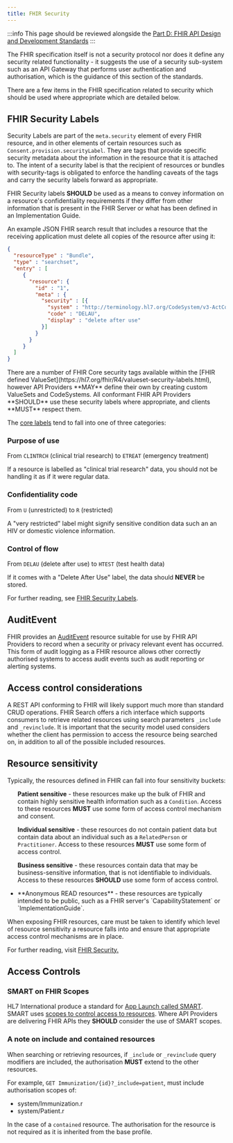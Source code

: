 ```yaml
---
title: FHIR Security
---
```



:::info
This page should be reviewed alongside the [Part D: FHIR API Design and Development Standards](../fhir-api-standard/index.md)
:::

The FHIR specification itself is not a security protocol nor does it define any security related functionality - it suggests the use of a security sub-system such as an API Gateway that performs user authentication and authorisation, which is the guidance of this section of the standards.

There are a few items in the FHIR specification related to security which should be used where appropriate which are detailed below.

## FHIR Security Labels

Security Labels are part of the `meta.security` element of every FHIR resource, and in other elements of certain resources such as `Consent.provision.securityLabel`. They are tags that provide specific security metadata about the information in the resource that it is attached to. The intent of a security label is that the recipient of resources or bundles with security-tags is obligated to enforce the handling caveats of the tags and carry the security labels forward as appropriate.

<ApiStandard id="HNZAS_SHOULD_USE_FHIR_SECURITY_LABELS" type="SHOULD" toolTip="FHIR Security labels SHOULD be used to convey information on a resource's confidentiality requirements where necessary.">FHIR Security labels **SHOULD** be used as a means to convey information on a resource's confidentiality requirements if they differ from other information that is present in the FHIR Server or what has been defined in an Implementation Guide.</ApiStandard>

An example JSON FHIR search result that includes a resource that the receiving application must delete all copies of the resource after using it:

```json
{
  "resourceType" : "Bundle",
  "type" : "searchset",
  "entry" : [
     {
       "resource": {
         "id" : "1",
         "meta" : {
           "security" : [{
             "system" : "http://terminology.hl7.org/CodeSystem/v3-ActCode",
             "code" : "DELAU",
             "display" : "delete after use"
           }]
         }
       }
     }
  ]
}

```

<p><ApiStandard id="HNZAS_MAY_DEFINE_CUSTOM_SECURITY_TAGS" type="MAY" toolTip="API Providers MAY define their own security tags by creating custom ValueSets and CodeSystems if needed." wrapper='span'>There are a number of FHIR Core security tags available within the [FHIR defined ValueSet](https://hl7.org/fhir/R4/valueset-security-labels.html), however API Providers **MAY** define their own by creating custom ValueSets and CodeSystems.</ApiStandard> <ApiStandard id="HNZAS_SHOULD_USE_SECURITY_LABELS" type="SHOULD" toolTip="All conformant FHIR API Providers SHOULD use these security labels where appropriate." wrapper='span'>All conformant FHIR API Providers **SHOULD** use these security labels where appropriate, </ApiStandard> <ApiStandard id="HNZAS_MUST_RESPECT_SECURITY_LABELS" type="MUST" toolTip="Clients MUST respect the security labels used by FHIR API Providers." wrapper='span'> and clients **MUST** respect them.</ApiStandard></p>

The [core labels](https://hl7.org/fhir/R4/valueset-security-labels.html) tend to fall into one of three categories:

### Purpose of use

From `CLINTRCH` (clinical trial research) to `ETREAT` (emergency treatment)

If a resource is labelled as "clinical trial research" data, you should not be handling it as if it were regular data.

### Confidentiality code

From `U` (unrestricted) to `R` (restricted)

A "very restricted" label might signify sensitive condition data such an an HIV or domestic violence information.

### Control of flow

From `DELAU` (delete after use) to `HTEST` (test health data)

If it comes with a "Delete After Use" label, the data should **NEVER** be stored.

For further reading, see [FHIR Security Labels](https://build.fhir.org/security-labels.html).

## AuditEvent

FHIR provides an [AuditEvent](https://build.fhir.org/auditevent.html) resource suitable for use by FHIR API Providers to record when a security or privacy relevant event has occurred. This form of audit logging as a FHIR resource allows other correctly authorised systems to access audit events such as audit reporting or alerting systems.

## Access control considerations

A REST API conforming to FHIR will likely support much more than standard CRUD operations. FHIR Search offers a rich interface which supports consumers to retrieve related resources using search parameters `_include` and `_revinclude`. It is important that the security model used considers whether the client has permission to access the resource being searched on, in addition to all of the possible included resources.

## Resource sensitivity

Typically, the resources defined in FHIR can fall into four sensitivity buckets:

<ul>

<ApiStandard id="HNZAS_MUST_USE_ACCESS_CONTROL_FOR_PATIENT_SENSITIVE" type="MUST" toolTip="Access to patient sensitive resources MUST use some form of access control mechanism and consent." wrapper='li'>**Patient sensitive** - these resources make up the bulk of FHIR and contain highly sensitive health information such as a `Condition`. Access to these resources **MUST** use some form of access control mechanism and consent.</ApiStandard>

<ApiStandard id="HNZAS_MUST_USE_ACCESS_CONTROL_FOR_INDIVIDUAL_SENSITIVE" type="MUST" toolTip="Access to individual sensitive resources MUST use some form of access control." wrapper='li'>**Individual sensitive** - these resources do not contain patient data but contain data about an individual such as a `RelatedPerson` or `Practitioner`. Access to these resources **MUST** use some form of access control.</ApiStandard>

<ApiStandard id="HNZAS_SHOULD_USE_ACCESS_CONTROL_FOR_BUSINESS_SENSITIVE" type="SHOULD" toolTip="Access to business sensitive resources SHOULD use some form of access control." wrapper='li'>**Business sensitive** - these resources contain data that may be business-sensitive information, that is not identifiable to individuals. Access to these resources **SHOULD** use some form of access control.</ApiStandard>

<li>**Anonymous READ resources** - these resources are typically intended to be public, such as a FHIR server's `CapabilityStatement` or `ImplementationGuide`.</li>

</ul>

When exposing FHIR resources, care must be taken to identify which level of resource sensitivity a resource falls into and ensure that appropriate access control mechanisms are in place.

For further reading, visit [FHIR Security.](https://build.fhir.org/security.html)

## Access Controls

### SMART on FHIR Scopes

HL7 International produce a standard for [App Launch called SMART](https://hl7.org/fhir/smart-app-launch/). SMART uses [scopes to control access to resources](https://hl7.org/fhir/smart-app-launch/scopes-and-launch-context.html). <ApiStandard id="HNZAS_SHOULD_USE_SMART_ON_FHIR" type="SHOULD" toolTip="Where API Providers are delivering FHIR APIs they SHOULD consider the use of SMART scopes.">Where API Providers are delivering FHIR APIs they **SHOULD** consider the use of SMART scopes.</ApiStandard>

### A note on include and contained resources

<ApiStandard id="HNZAS_MUST_AUTH_INCLUDED_RESOURCES" type="MUST" toolTip="When searching or retrieving resources, if `_include` or `_revinclude` query modifiers are included, the authorisation MUST extend to the other resources.">When searching or retrieving resources, if `_include` or `_revinclude` query modifiers are included, the authorisation **MUST** extend to the other resources.</ApiStandard>


For example, `GET Immunization/{id}?_include=patient`, must include authorisation scopes of:
<ul>
<li>system/Immunization.r</li>
<li>system/Patient.r</li>
</ul>

In the case of a `contained` resource. The authorisation for the resource is not required as it is inherited from the base profile.
